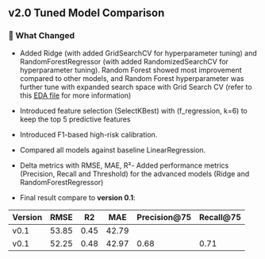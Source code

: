 ## v2.0 Tuned Model Comparison

### 🔄 What Changed

- Added Ridge (with added GridSearchCV for hyperparameter tuning) and RandomForestRegressor (with added RandomizedSearchCV for hyperparameter tuning). Random Forest showed most improvement compared to other models, and Random Forest hyperparameter was further tune with expanded search space with Grid Search CV (refer to this [EDA file](https://github.com/daoquangtung2411/maio_assignment3/scripts/EDA.ipynb) for more information)

- Introduced feature selection (SelectKBest) with (f_regression, k=6) to keep the top 5 predictive features

- Introduced F1-based high-risk calibration.

- Compared all models against baseline LinearRegression.

- Delta metrics with RMSE, MAE, R²- Added performance metrics (Precision, Recall and Threshold) for the advanced models (Ridge and RandomForestRegressor)

- Final result compare to **version 0.1**:

| Version  | RMSE | R2 | MAE | Precision@75 | Recall@75
| ------------- | ------------- | ------------- | ------------- |------------- | ------------- |
| v0.1  | 53.85 | 0.45 | 42.79
| v0.1  | 52.25 | 0.48 | 42.97 | 0.68 | 0.71

